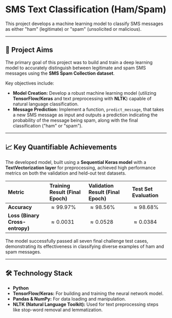 # SMS Text Classification (Ham/Spam)

This project develops a machine learning model to classify SMS messages as either "ham" (legitimate) or "spam" (unsolicited or malicious).

---

## 🎯 Project Aims

The primary goal of this project was to build and train a deep learning model to accurately distinguish between legitimate and spam SMS messages using the **SMS Spam Collection dataset**.

Key objectives include:

* **Model Creation:** Develop a robust machine learning model (utilizing **TensorFlow/Keras** and text preprocessing with **NLTK**) capable of natural language classification.
* **Message Prediction:** Implement a function, `predict_message`, that takes a new SMS message as input and outputs a prediction indicating the probability of the message being spam, along with the final classification ("ham" or "spam").

---

## 📈 Key Quantifiable Achievements

The developed model, built using a **Sequential Keras model** with a **TextVectorization layer** for preprocessing, achieved high performance metrics on both the validation and held-out test datasets.

| Metric | Training Result (Final Epoch) | Validation Result (Final Epoch) | Test Set Evaluation |
| :--- | :--- | :--- | :--- |
| **Accuracy** | $\approx 99.97\%$ | $\approx 98.56\%$ | $\approx 98.68\%$ |
| **Loss (Binary Cross-entropy)** | $\approx 0.0031$ | $\approx 0.0528$ | $\approx 0.0384$ |

The model successfully passed all seven final challenge test cases, demonstrating its effectiveness in classifying diverse examples of ham and spam messages.

---

## 🛠 Technology Stack

* **Python**
* **TensorFlow/Keras:** For building and training the neural network model.
* **Pandas & NumPy:** For data loading and manipulation.
* **NLTK (Natural Language Toolkit):** Used for text preprocessing steps like stop-word removal and lemmatization.
